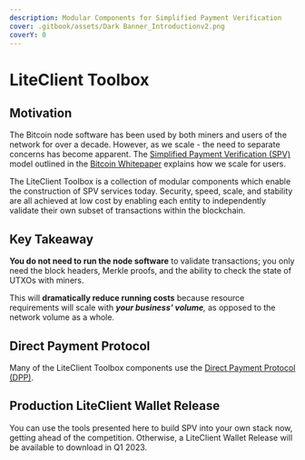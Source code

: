 ```yaml
---
description: Modular Components for Simplified Payment Verification
cover: .gitbook/assets/Dark Banner_Introductionv2.png
coverY: 0
---
```


# LiteClient Toolbox

## Motivation

The Bitcoin node software has been used by both miners and users of the network for over a decade. However, as we scale - the need to separate concerns has become apparent. The [Simplified Payment Verification (SPV)](resources/simplified-payment-verification.md) model outlined in the [Bitcoin Whitepaper](https://craigwright.net/bitcoin-white-paper.pdf) explains how we scale for users.

The LiteClient Toolbox is a collection of modular components which enable the construction of SPV services today. Security, speed, scale, and stability are all achieved at low cost by enabling each entity to independently validate their own subset of transactions within the blockchain.

## Key Takeaway

**You do not need to run the node software** to validate transactions; you only need the block headers, Merkle proofs, and the ability to check the state of UTXOs with miners.

This will **dramatically reduce running costs** because resource requirements will scale with _**your business' volume**,_ as opposed to the network volume as a whole.

## Direct Payment Protocol

Many of the LiteClient Toolbox components use the [Direct Payment Protocol (DPP)](broken-reference).

## Production LiteClient Wallet Release

You can use the tools presented here to build SPV into your own stack now, getting ahead of the competition. Otherwise, a LiteClient Wallet Release will be available to download in Q1 2023.
